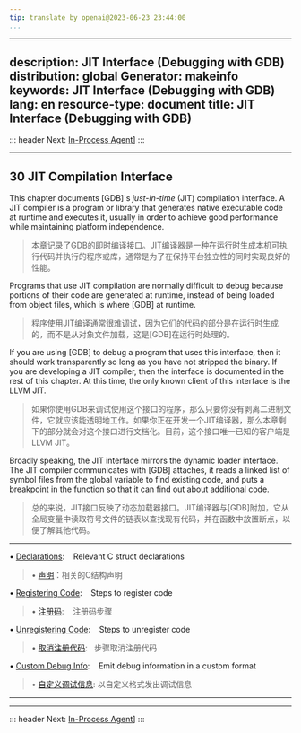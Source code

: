 ```yaml
---
tip: translate by openai@2023-06-23 23:44:00
...
```

---
description: JIT Interface (Debugging with GDB)
distribution: global
Generator: makeinfo
keywords: JIT Interface (Debugging with GDB)
lang: en
resource-type: document
title: JIT Interface (Debugging with GDB)
---
::: header
Next: [In-Process Agent](In_002dProcess-Agent.html#In_002dProcess-Agent)]
:::

---

## 30 JIT Compilation Interface


This chapter documents [GDB]'s *just-in-time* (JIT) compilation interface. A JIT compiler is a program or library that generates native executable code at runtime and executes it, usually in order to achieve good performance while maintaining platform independence.

> 本章记录了GDB的即时编译接口。JIT编译器是一种在运行时生成本机可执行代码并执行的程序或库，通常是为了在保持平台独立性的同时实现良好的性能。


Programs that use JIT compilation are normally difficult to debug because portions of their code are generated at runtime, instead of being loaded from object files, which is where [GDB] at runtime.

> 程序使用JIT编译通常很难调试，因为它们的代码的部分是在运行时生成的，而不是从对象文件加载，这是[GDB]在运行时处理的。


If you are using [GDB] to debug a program that uses this interface, then it should work transparently so long as you have not stripped the binary. If you are developing a JIT compiler, then the interface is documented in the rest of this chapter. At this time, the only known client of this interface is the LLVM JIT.

> 如果你使用GDB来调试使用这个接口的程序，那么只要你没有剥离二进制文件，它就应该能透明地工作。如果你正在开发一个JIT编译器，那么本章剩下的部分就会对这个接口进行文档化。目前，这个接口唯一已知的客户端是LLVM JIT。


Broadly speaking, the JIT interface mirrors the dynamic loader interface. The JIT compiler communicates with [GDB] attaches, it reads a linked list of symbol files from the global variable to find existing code, and puts a breakpoint in the function so that it can find out about additional code.

> 总的来说，JIT接口反映了动态加载器接口。JIT编译器与[GDB]附加，它从全局变量中读取符号文件的链表以查找现有代码，并在函数中放置断点，以便了解其他代码。

---


• [Declarations](Declarations.html#Declarations):                          Relevant C struct declarations

> • [声明](Declarations.html#Declarations)：相关的C结构声明

• [Registering Code](Registering-Code.html#Registering-Code):              Steps to register code

> • [注册码](Registering-Code.html#Registering-Code):              注册码步骤

• [Unregistering Code](Unregistering-Code.html#Unregistering-Code):        Steps to unregister code

> • [取消注册代码](Unregistering-Code.html#Unregistering-Code):   步骤取消注册代码

• [Custom Debug Info](Custom-Debug-Info.html#Custom-Debug-Info):           Emit debug information in a custom format

> • [自定义调试信息](Custom-Debug-Info.html#Custom-Debug-Info): 以自定义格式发出调试信息

---

---

::: header
Next: [In-Process Agent](In_002dProcess-Agent.html#In_002dProcess-Agent)]
:::
